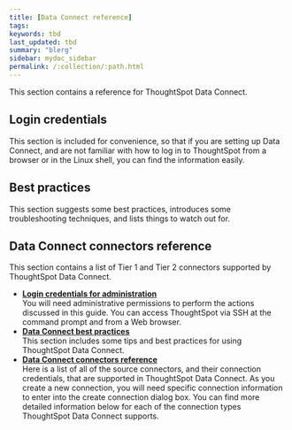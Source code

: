 ```yaml
---
title: [Data Connect reference]
tags:
keywords: tbd
last_updated: tbd
summary: "blerg"
sidebar: mydoc_sidebar
permalink: /:collection/:path.html
---
```

This section contains a reference for ThoughtSpot Data Connect.

## Login credentials

This section is included for convenience, so that if you are setting up Data Connect, and are not familiar with how to log in to ThoughtSpot from a browser or in the Linux shell, you can find the information easily.

## Best practices

This section suggests some best practices, introduces some troubleshooting techniques, and lists things to watch out for.

## Data Connect connectors reference

This section contains a list of Tier 1 and Tier 2 connectors supported by ThoughtSpot Data Connect.

-   **[Login credentials for administration](/data-connect/data-connect/reference/logins.html)**  
You will need administrative permissions to perform the actions discussed in this guide. You can access ThoughtSpot via SSH at the command prompt and from a Web browser.
-   **[Data Connect best practices](/data-connect/data-connect/reference/data_connect_insider_tips.html)**  
This section includes some tips and best practices for using ThoughtSpot Data Connect.
-   **[Data Connect connectors reference](/data-connect/data-connect/reference/data_connect_connection_credentials.html)**  
Here is a list of all of the source connectors, and their connection credentials, that are supported in ThoughtSpot Data Connect. As you create a new connection, you will need specific connection information to enter into the create connection dialog box. You can find more detailed information below for each of the connection types ThoughtSpot Data Connect supports.
